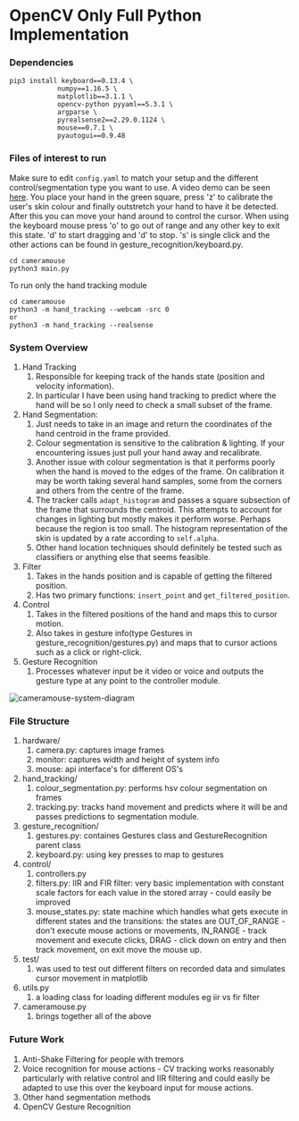 # OpenCV Only Full Python  Implementation

### Dependencies
```
pip3 install keyboard==0.13.4 \
            numpy==1.16.5 \ 
            matplotlib==3.1.1 \
            opencv-python pyyaml==5.3.1 \
            argparse \
            pyrealsense2==2.29.0.1124 \
            mouse==0.7.1 \
            pyautogui==0.9.48
```

### Files of interest to run 

Make sure to edit ```config.yaml``` to match your setup and the different control/segmentation type you want to use. A video demo can be seen [here](https://youtu.be/ekWOpIs6XiM). You place your hand in the green square, press 'z' to calibrate the user's skin colour and finally outstretch your hand to have it be detected. After this you can move your hand around to control the cursor. When using the keyboard mouse press 'o' to go out of range and any other key to exit this state. 'd' to start dragging and 'd' to stop. 's' is single click and the other actions can be found in gesture_recognition/keyboard.py.

```
cd cameramouse
python3 main.py 
```

To run only the hand tracking module
```
cd cameramouse
python3 -m hand_tracking --webcam -src 0
or
python3 -m hand_tracking --realsense
```

### System Overview

1. Hand Tracking 
    1. Responsible for keeping track of the hands state (position and velocity information). 
    2. In particular I have been using hand tracking to predict where the hand will be so I only need to check a small subset of the frame.
2. Hand Segmentation: 
    1. Just needs to take in an image and return the coordinates of the hand centroid in the frame provided.
    2. Colour segmentation is sensitive to the calibration & lighting. If your encountering issues just pull your hand away and recalibrate.
    3. Another issue with colour segmentation is that it performs poorly when the hand is moved to the edges of the frame. On calibration it may be worth taking several hand samples, some from the corners and others from the centre of the frame.
    3. The tracker calls ```adapt_histogram``` and passes a square subsection of the frame that surrounds the centroid. This attempts to account for changes in lighting but mostly makes it perform worse. Perhaps because the region is too small. The histogram representation of the skin is updated by a rate according to ```self.alpha```.
    4. Other hand location techniques should definitely be tested such as classifiers or anything else that seems feasible.
3. Filter 
    1. Takes in the hands position and is capable of getting the filtered position. 
    2. Has two primary functions: ```insert_point``` and ```get_filtered_position```.
4. Control
    1. Takes in the filtered positions of the hand and maps this to cursor motion. 
    2. Also takes in gesture info(type Gestures in gesture_recognition/gestures.py) and maps that to cursor actions such as a click or right-click. 
5. Gesture Recognition
    1. Processes whatever input be it video or voice and outputs the gesture type at any point to the controller module.

![cameramouse-system-diagram](https://github.com/toby-l-baker/assistive-mouse-capstone/blob/master/cameramouse/cameramouse-system-diagram.PNG)

### File Structure

1. hardware/
    1. camera.py: captures image frames
    2. monitor: captures width and height of system info 
    3. mouse: api interface's for different OS's
2. hand_tracking/
    1. colour_segmentation.py: performs hsv colour segmentation on frames 
    2. tracking.py: tracks hand movement and predicts where it will be and passes predictions to segmentation module.
3. gesture_recognition/
    1. gestures.py: containes Gestures class and GestureRecognition parent class
    2. keyboard.py: using key presses to map to gestures
4. control/
    1. controllers.py
    2. filters.py: IIR and FIR filter: very basic implementation with constant scale factors for each value in the stored array - could easily be improved 
    3. mouse_states.py: state machine which handles what gets execute in different states and the transitions: the states are OUT_OF_RANGE - don't execute mouse actions or movements, IN_RANGE - track movement and execute clicks, DRAG - click down on entry and then track movement, on exit move the mouse up.
5. test/
    1. was used to test out different filters on recorded data and simulates cursor movement in matplotlib
5. utils.py
    1. a loading class for loading different modules eg iir vs fir filter
6. cameramouse.py
    1. brings together all of the above 

### Future Work

1. Anti-Shake Filtering for people with tremors
2. Voice recognition for mouse actions - CV tracking works reasonably particularly with relative control and IIR filtering and could easily be adapted to use this over the keyboard input for mouse actions.
3. Other hand segmentation methods
4. OpenCV Gesture Recognition 
